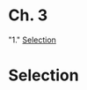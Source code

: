 # Ch. 3
"1." [Selection](https://github.com/hwi-ya/Genetic-Algorithm?tab=readme-ov-file#selection)
# Selection
